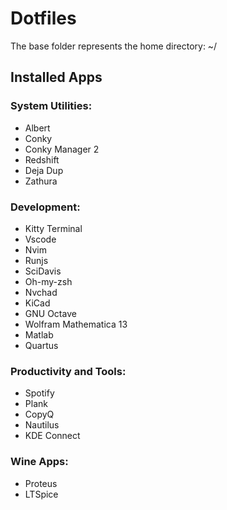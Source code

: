 # Dotfiles

The base folder represents the home directory: ~/

## Installed Apps

### System Utilities:

- Albert
- Conky
- Conky Manager 2
- Redshift
- Deja Dup
- Zathura

### Development:

- Kitty Terminal
- Vscode
- Nvim
- Runjs
- SciDavis
- Oh-my-zsh
- Nvchad
- KiCad
- GNU Octave
- Wolfram Mathematica 13
- Matlab
- Quartus

### Productivity and Tools:

- Spotify
- Plank
- CopyQ
- Nautilus
- KDE Connect

### Wine Apps:

- Proteus
- LTSpice
